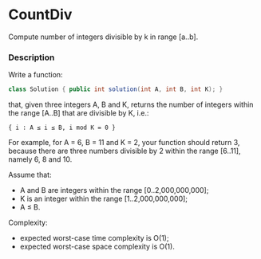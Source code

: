 # CountDiv

Compute number of integers divisible by k in range [a..b].

### Description

Write a function:

```java
class Solution { public int solution(int A, int B, int K); }
```

that, given three integers A, B and K, returns the number of integers within the range [A..B] that are divisible by K, i.e.:

    { i : A ≤ i ≤ B, i mod K = 0 }

For example, for A = 6, B = 11 and K = 2, your function should return 3, because there are three numbers divisible by 2 within the range [6..11], namely 6, 8 and 10.

Assume that:

- A and B are integers within the range [0..2,000,000,000];
- K is an integer within the range [1..2,000,000,000];
- A ≤ B.

Complexity:

- expected worst-case time complexity is O(1);
- expected worst-case space complexity is O(1).